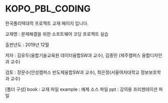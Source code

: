 ﻿# KOPO_PBL_CODING

한국폴리텍대학 프로젝트 교재 페이지 입니다.

교재명 : 문제해결을 위한 소프트웨어 코딩 프로젝트 실습

출판년도 : 2019년 12월

저자 : 김유두(융합기술교육원 데이터융합SW과 교수), 김종민 (제주캠퍼스 융합디자인과 교수)

검토 : 장문수(안성캠퍼스 반도체융합SW과 교수), 최은정(서울여자대학교 정보보호학과 교수)


[폴더 구성]
book : 교재 파일
example : 예제 소스 파일
ppt : 강의용 프리젠테이션 파일

